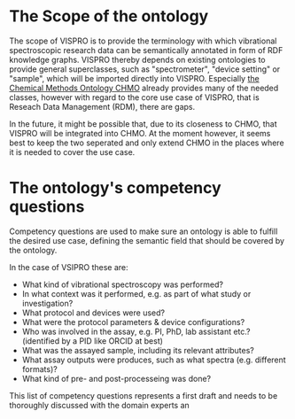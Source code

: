 # The Scope of the ontology

The scope of VISPRO is to provide the terminology with which vibrational spectroscopic research data can be semantically annotated in form of RDF knowledge graphs. VISPRO thereby depends on existing ontologies to provide general superclasses, such as "spectrometer", "device setting" or "sample", which will be imported directly into VISPRO. Especially [the Chemical Methods Ontology CHMO](https://terminology.nfdi4chem.de/ts/ontologies/chmo) already provides many of the needed classes, however with regard to the core use case of VISPRO, that is Reseach Data Management (RDM), there are gaps.

In the future, it might be possible that, due to its closeness to CHMO, that VISPRO will be integrated into CHMO. At the moment however, it seems best to keep the two seperated and only extend CHMO in the places where it is needed to cover the use case.

# The ontology's competency questions

Competency questions are used to make sure an ontology is able to fulfill the desired use case, defining the semantic field that should be covered by the ontology. 

In the case of VSIPRO these are:
 * What kind of vibrational spectroscopy was performed?
 * In what context was it performed, e.g. as part of what study or investigation?
 * What protocol and devices were used?
 * What were the protocol parameters & device configurations?
 * Who was involved in the assay, e.g. PI, PhD, lab assistant etc.? (identified by a PID like ORCID at best)
 * What was the assayed sample, including its relevant attributes?
 * What assay outputs were produces, such as what spectra (e.g. different formats)?
 * What kind of pre- and post-processeing was done?

This list of competency questions represents a first draft and needs to be thoroughly discussed with the domain experts an